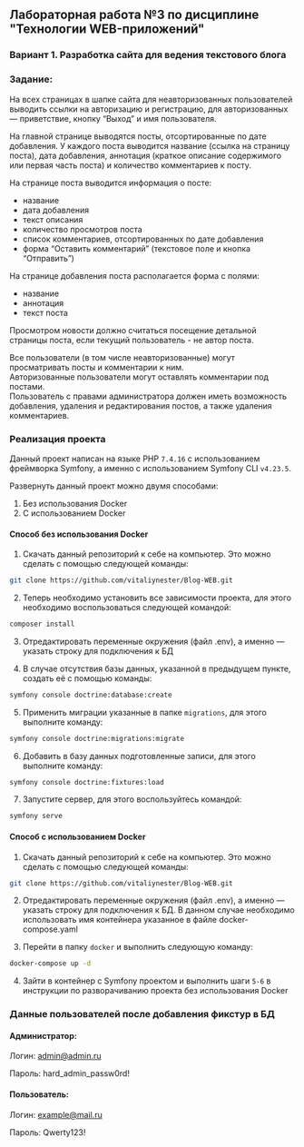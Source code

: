 ## Лабораторная работа №3 по дисциплине "Технологии WEB-приложений"

### Вариант 1. Разработка сайта для ведения текстового блога

### Задание:

На всех страницах в шапке сайта для неавторизованных пользователей выводить ссылки на авторизацию и регистрацию, для
авторизованных — приветствие, кнопку “Выход” и имя пользователя.

На главной странице выводятся посты, отсортированные по дате добавления. У каждого поста выводится название (ссылка на
страницу поста), дата добавления, аннотация (краткое описание содержимого или первая часть поста) и количество
комментариев к посту.

На странице поста выводится информация о посте:

- название
- дата добавления
- текст описания
- количество просмотров поста
- список комментариев, отсортированных по дате добавления
- форма “Оставить комментарий” (текстовое поле и кнопка “Отправить”)

На странице добавления поста располагается форма с полями:

- название
- аннотация
- текст поста

Просмотром новости должно считаться посещение детальной страницы поста, если текущий пользователь - не автор поста.

Все пользователи (в том числе неавторизованные) могут просматривать посты и комментарии к ним.<br>
Авторизованные пользователи могут оставлять комментарии под постами.<br>
Пользователь с правами администратора должен иметь возможность добавления, удаления и редактирования постов, а также
удаления комментариев.

### Реализация проекта

Данный проект написан на языке PHP `7.4.16` с использованием фреймворка Symfony, а именно с использованием Symfony
CLI `v4.23.5`.

Развернуть данный проект можно двумя способами:

1) Без использования Docker
2) С использованием Docker

#### Способ без использования Docker

1) Скачать данный репозиторий к себе на компьютер. Это можно сделать с помощью следующей команды:

```bash
git clone https://github.com/vitaliynester/Blog-WEB.git
```

2) Теперь необходимо установить все зависимости проекта, для этого необходимо воспользоваться следующей командой:

```bash
composer install
```

3) Отредактировать переменные окружения (файл .env), а именно — указать строку для подключения к БД

4) В случае отсутствия базы данных, указанной в предыдущем пункте, создать её с помощью команды:

```bash
symfony console doctrine:database:create
```

5) Применить миграции указанные в папке `migrations`, для этого выполните команду:

```bash
symfony console doctrine:migrations:migrate
```   

6) Добавить в базу данных подготовленные записи, для этого выполните команду:

```bash
symfony console doctrine:fixtures:load
```

7) Запустите сервер, для этого воспользуйтесь командой:

```bash
symfony serve
```

#### Способ с использованием Docker

1) Скачать данный репозиторий к себе на компьютер. Это можно сделать с помощью следующей команды:

```bash
git clone https://github.com/vitaliynester/Blog-WEB.git
```

2) Отредактировать переменные окружения (файл .env), а именно — указать строку для подключения к БД. В данном случае
   необходимо использовать имя контейнера указанное в файле docker-compose.yaml


3) Перейти в папку `docker` и выполнить следующую команду:

```bash
docker-compose up -d
```

4) Зайти в контейнер с Symfony проектом и выполнить шаги `5-6` в инструкции по разворачиванию проекта без использования
   Docker

### Данные пользователей после добавления фикстур в БД

#### Администратор:

Логин: admin@admin.ru

Пароль: hard_admin_passw0rd!

#### Пользователь:

Логин: example@mail.ru

Пароль: Qwerty123!